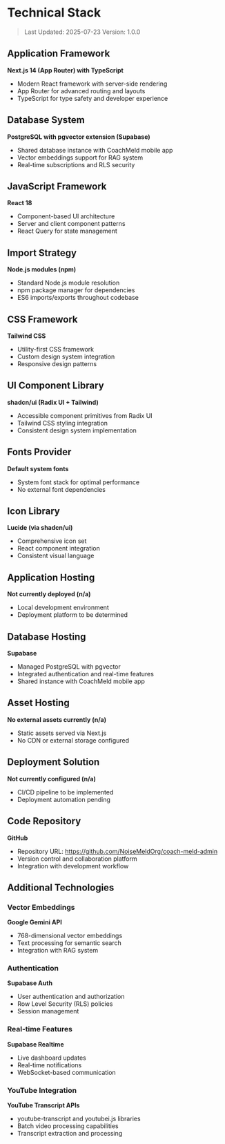 # Technical Stack

> Last Updated: 2025-07-23
> Version: 1.0.0

## Application Framework
**Next.js 14 (App Router) with TypeScript**
- Modern React framework with server-side rendering
- App Router for advanced routing and layouts
- TypeScript for type safety and developer experience

## Database System
**PostgreSQL with pgvector extension (Supabase)**
- Shared database instance with CoachMeld mobile app
- Vector embeddings support for RAG system
- Real-time subscriptions and RLS security

## JavaScript Framework
**React 18**
- Component-based UI architecture
- Server and client component patterns
- React Query for state management

## Import Strategy
**Node.js modules (npm)**
- Standard Node.js module resolution
- npm package manager for dependencies
- ES6 imports/exports throughout codebase

## CSS Framework
**Tailwind CSS**
- Utility-first CSS framework
- Custom design system integration
- Responsive design patterns

## UI Component Library
**shadcn/ui (Radix UI + Tailwind)**
- Accessible component primitives from Radix UI
- Tailwind CSS styling integration
- Consistent design system implementation

## Fonts Provider
**Default system fonts**
- System font stack for optimal performance
- No external font dependencies

## Icon Library
**Lucide (via shadcn/ui)**
- Comprehensive icon set
- React component integration
- Consistent visual language

## Application Hosting
**Not currently deployed (n/a)**
- Local development environment
- Deployment platform to be determined

## Database Hosting
**Supabase**
- Managed PostgreSQL with pgvector
- Integrated authentication and real-time features
- Shared instance with CoachMeld mobile app

## Asset Hosting
**No external assets currently (n/a)**
- Static assets served via Next.js
- No CDN or external storage configured

## Deployment Solution
**Not currently configured (n/a)**
- CI/CD pipeline to be implemented
- Deployment automation pending

## Code Repository
**GitHub**
- Repository URL: https://github.com/NoiseMeldOrg/coach-meld-admin
- Version control and collaboration platform
- Integration with development workflow

## Additional Technologies

### Vector Embeddings
**Google Gemini API**
- 768-dimensional vector embeddings
- Text processing for semantic search
- Integration with RAG system

### Authentication
**Supabase Auth**
- User authentication and authorization
- Row Level Security (RLS) policies
- Session management

### Real-time Features
**Supabase Realtime**
- Live dashboard updates
- Real-time notifications
- WebSocket-based communication

### YouTube Integration
**YouTube Transcript APIs**
- youtube-transcript and youtubei.js libraries
- Batch video processing capabilities
- Transcript extraction and processing